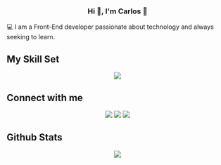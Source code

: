 ### <div align="center">Hi 👋, I'm Carlos 🦆</div>  

💻 I am a Front-End developer passionate about technology and always seeking to learn.  


## My Skill Set  

<p align="center">
  <a href="https://skillicons.dev">
    <img src="https://skillicons.dev/icons?i=html,css,js,ts,react,nextjs,angular,nodejs,tailwind,py,flask,docker,git,figma,prisma" />
  </a>
</p>


## Connect with me  
<div align="center">
  <a href = "mailto:kadubelber1@gmail.com"><img loading="lazy" src="https://img.shields.io/badge/Gmail-D14836?style=for-the-badge&logo=gmail&logoColor=white" target="_blank"></a>
  <a href="https://www.linkedin.com/in/carlos-pepato-developer" target="_blank"><img loading="lazy" src="https://img.shields.io/badge/-LinkedIn-%230077B5?style=for-the-badge&logo=linkedin&logoColor=white" target="_blank"></a>   
  <a href="https://instagram.com/belber_k" target="_blank"><img loading="lazy" src="https://img.shields.io/badge/-Instagram-%23E4405F?style=for-the-badge&logo=instagram&logoColor=white" target="_blank"></a>
</div>  
  
## Github Stats  
<div align="center"><img src="https://github-readme-stats.vercel.app/api/top-langs/?username=carlospepato&hide_border=true&layout=donut&theme=dark" align="center" /></div>  
